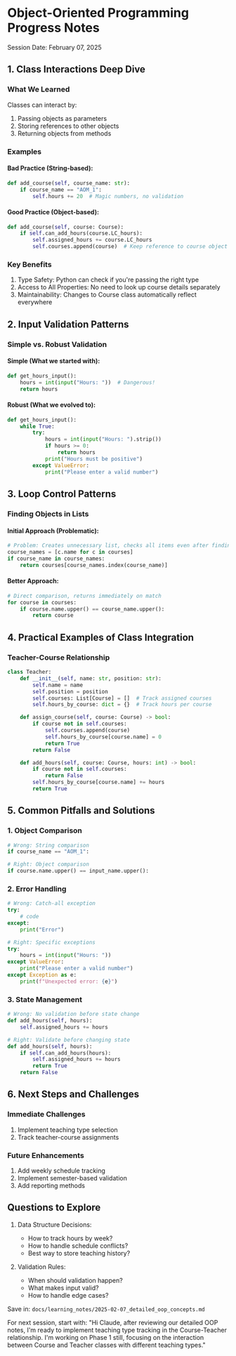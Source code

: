 # Object-Oriented Programming Progress Notes
Session Date: February 07, 2025

## 1. Class Interactions Deep Dive

### What We Learned
Classes can interact by:
1. Passing objects as parameters
2. Storing references to other objects
3. Returning objects from methods

### Examples

#### Bad Practice (String-based):
```python
def add_course(self, course_name: str):
    if course_name == "AOM_1":
        self.hours += 20  # Magic numbers, no validation
```

#### Good Practice (Object-based):
```python
def add_course(self, course: Course):
    if self.can_add_hours(course.LC_hours):
        self.assigned_hours += course.LC_hours
        self.courses.append(course)  # Keep reference to course object
```

### Key Benefits
1. Type Safety: Python can check if you're passing the right type
2. Access to All Properties: No need to look up course details separately
3. Maintainability: Changes to Course class automatically reflect everywhere

## 2. Input Validation Patterns

### Simple vs. Robust Validation

#### Simple (What we started with):
```python
def get_hours_input():
    hours = int(input("Hours: "))  # Dangerous!
    return hours
```

#### Robust (What we evolved to):
```python
def get_hours_input():
    while True:
        try:
            hours = int(input("Hours: ").strip())
            if hours >= 0:
                return hours
            print("Hours must be positive")
        except ValueError:
            print("Please enter a valid number")
```


## 3. Loop Control Patterns

### Finding Objects in Lists

#### Initial Approach (Problematic):
```python
# Problem: Creates unnecessary list, checks all items even after finding match
course_names = [c.name for c in courses]
if course_name in course_names:
    return courses[course_names.index(course_name)]
```

#### Better Approach:
```python
# Direct comparison, returns immediately on match
for course in courses:
    if course.name.upper() == course_name.upper():
        return course
```


## 4. Practical Examples of Class Integration

### Teacher-Course Relationship

```python
class Teacher:
    def __init__(self, name: str, position: str):
        self.name = name
        self.position = position
        self.courses: List[Course] = []  # Track assigned courses
        self.hours_by_course: dict = {}  # Track hours per course

    def assign_course(self, course: Course) -> bool:
        if course not in self.courses:
            self.courses.append(course)
            self.hours_by_course[course.name] = 0
            return True
        return False

    def add_hours(self, course: Course, hours: int) -> bool:
        if course not in self.courses:
            return False
        self.hours_by_course[course.name] += hours
        return True
```

## 5. Common Pitfalls and Solutions

### 1. Object Comparison
```python
# Wrong: String comparison
if course_name == "AOM_1":

# Right: Object comparison
if course.name.upper() == input_name.upper():
```

### 2. Error Handling
```python
# Wrong: Catch-all exception
try:
    # code
except:
    print("Error")

# Right: Specific exceptions
try:
    hours = int(input("Hours: "))
except ValueError:
    print("Please enter a valid number")
except Exception as e:
    print(f"Unexpected error: {e}")
```

### 3. State Management
```python
# Wrong: No validation before state change
def add_hours(self, hours):
    self.assigned_hours += hours

# Right: Validate before changing state
def add_hours(self, hours):
    if self.can_add_hours(hours):
        self.assigned_hours += hours
        return True
    return False
```

## 6. Next Steps and Challenges

### Immediate Challenges
1. Implement teaching type selection
2. Track teacher-course assignments


### Future Enhancements
1. Add weekly schedule tracking
2. Implement semester-based validation
3. Add reporting methods

## Questions to Explore

1. Data Structure Decisions:
   - How to track hours by week?
   - How to handle schedule conflicts?
   - Best way to store teaching history?

2. Validation Rules:
   - When should validation happen?
   - What makes input valid?
   - How to handle edge cases?

Save in: `docs/learning_notes/2025-02-07_detailed_oop_concepts.md`

For next session, start with:
"Hi Claude, after reviewing our detailed OOP notes, I'm ready to implement teaching type tracking in the Course-Teacher relationship. I'm working on Phase 1 still, focusing on the interaction between Course and Teacher classes with different teaching types."